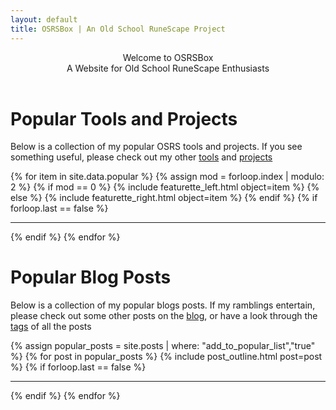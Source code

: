 ```yaml
---
layout: default
title: OSRSBox | An Old School RuneScape Project
---
```


<!-- Header -->
<header class="header">
   <div class="overlay d-flex w-100 h-100">
   <div class="container">
   <div class="description d-flex flex-column h-100 w-100 justify-content-center">
        <div class="h1">Welcome to OSRSBox</div>
        <div class="h3 text-muted">A Website for Old School RuneScape Enthusiasts</div>
        <div class="d-none d-md-block">
            <a href="https://github.com/osrsbox"><i class="header-icon fab fa-github-square fa-4x pr-2"></i></a>
            <a href="https://www.reddit.com/user/PH01L/"><i class="header-icon fab fa-reddit-square fa-4x pr-2"></i></a>
            <a href="https://twitter.com/PH01L"><i class="header-icon fab fa-twitter-square fa-4x pr-2"></i></a>
        </div>
    </div>
    </div>
    </div>
    <div class="container">
      <a data-value="chevron-link" href="#"><i class="fas fa-chevron-down fa-4x chevron-down mx-auto" style="color:black;"></i></a>
   </div>
</header>

<!-- Popular Tools and Projects | Jumbotron -->
<div class="jumbotron jumbotron-fluid" id="chevron-link">
<div class="container">
<h1>Popular Tools and Projects</h1>
<p class="lead">Below is a collection of my popular OSRS tools and projects. If you see something useful, please check out my other <a href="{{ site.url }}/tools/">tools</a> and <a href="{{ site.url }}/projects/">projects</a></p>
</div>
</div>

<!-- Popular Tools and Projects | Content -->
<div class="container">
{% for item in site.data.popular %}
    {% assign mod = forloop.index | modulo: 2 %}
    {% if mod == 0 %}
        {% include featurette_left.html object=item %}
    {% else %}
        {% include featurette_right.html object=item %}
    {% endif %} 
    {% if forloop.last == false %}
        <hr class="divider divider-osrsbox">
    {% endif %} 
{% endfor %}
</div>

<!-- Popular Blog Posts | Jumbotron -->
<div class="jumbotron jumbotron-fluid mt-5">
<div class="container">
<h1>Popular Blog Posts</h1>
<p class="lead">Below is a collection of my popular blogs posts. If my ramblings entertain, please check out some other posts on the <a href="{{ site.url }}/blog/">blog</a>, or have a look through the <a href="{{ site.url }}/blog/tags/">tags</a> of all the posts</p>
</div>
</div>

<!-- Popular Blog Posts | Content -->
<div class="container">
{% assign popular_posts = site.posts | where: "add_to_popular_list","true" %}
{% for post in popular_posts %}
    {% include post_outline.html post=post %}
    {% if forloop.last == false %}
        <hr class="divider divider-osrsbox">
    {% endif %}    
{% endfor %}
</div>
